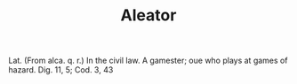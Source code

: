 ---
title: Aleator
letter: A
permalink: "/definitions/aleator.html"
body: Lat. (From alca. q. r.) In the civil law. A gamester; oue who plays at games
  of hazard. Dig. 11, 5; Cod. 3, 43
published_at: '2018-07-07'
layout: post
---